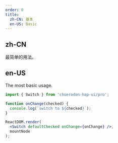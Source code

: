 ```yaml
---
order: 0
title:
  zh-CN: 基本
  en-US: Basic
---
```


## zh-CN

最简单的用法。

## en-US

The most basic usage.

````jsx
import { Switch } from 'choerodon-hap-ui/pro';

function onChange(checked) {
  console.log(`switch to ${checked}`);
}

ReactDOM.render(
  <Switch defaultChecked onChange={onChange} />,
  mountNode
);
````
